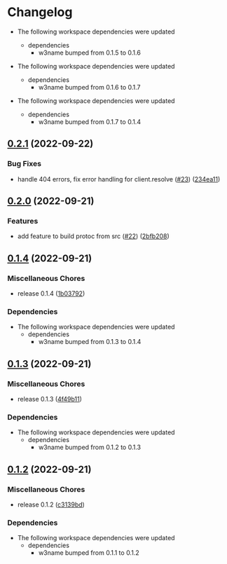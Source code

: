 # Changelog

* The following workspace dependencies were updated
  * dependencies
    * w3name bumped from 0.1.5 to 0.1.6

* The following workspace dependencies were updated
  * dependencies
    * w3name bumped from 0.1.6 to 0.1.7

* The following workspace dependencies were updated
  * dependencies
    * w3name bumped from 0.1.7 to 0.1.4

## [0.2.1](https://github.com/yusefnapora/w3name-rust-client/compare/w3name-cli-v0.2.0...w3name-cli-v0.2.1) (2022-09-22)


### Bug Fixes

* handle 404 errors, fix error handling for client.resolve ([#23](https://github.com/yusefnapora/w3name-rust-client/issues/23)) ([234ea11](https://github.com/yusefnapora/w3name-rust-client/commit/234ea118efef86c0fa454a3e9f4bbb98e7929ff9))

## [0.2.0](https://github.com/yusefnapora/w3name-rust-client/compare/w3name-cli-v0.1.4...w3name-cli-v0.2.0) (2022-09-21)


### Features

* add feature to build protoc from src ([#22](https://github.com/yusefnapora/w3name-rust-client/issues/22)) ([2bfb208](https://github.com/yusefnapora/w3name-rust-client/commit/2bfb20822f3c53a9198b58c57b324debec5e721d))

## [0.1.4](https://github.com/yusefnapora/w3name-rust-client/compare/w3name-cli-v0.1.3...w3name-cli-v0.1.4) (2022-09-21)


### Miscellaneous Chores

* release 0.1.4 ([1b03792](https://github.com/yusefnapora/w3name-rust-client/commit/1b03792607f5b7a6ce930176c1ae1bb36336c8e1))


### Dependencies

* The following workspace dependencies were updated
  * dependencies
    * w3name bumped from 0.1.3 to 0.1.4

## [0.1.3](https://github.com/yusefnapora/w3name-rust-client/compare/w3name-cli-v0.1.2...w3name-cli-v0.1.3) (2022-09-21)


### Miscellaneous Chores

* release 0.1.3 ([4f49b11](https://github.com/yusefnapora/w3name-rust-client/commit/4f49b11cccd6ea813d7643e79ea41add5fb0d88b))


### Dependencies

* The following workspace dependencies were updated
  * dependencies
    * w3name bumped from 0.1.2 to 0.1.3

## [0.1.2](https://github.com/yusefnapora/w3name-rust-client/compare/w3name-cli-v0.1.1...w3name-cli-v0.1.2) (2022-09-21)


### Miscellaneous Chores

* release 0.1.2 ([c3139bd](https://github.com/yusefnapora/w3name-rust-client/commit/c3139bd7c171400b8523a6e01662405078f63854))


### Dependencies

* The following workspace dependencies were updated
  * dependencies
    * w3name bumped from 0.1.1 to 0.1.2
